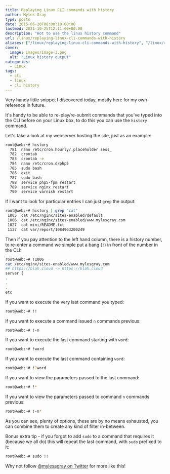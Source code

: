 ```yaml
---
title: Replaying Linux CLI commands with history
author: Myles Gray
type: posts
date: 2015-06-20T08:00:18+00:00
lastmod: 2021-10-25T12:11:00+00:00
description: "Hot to use the linux history command"
url: /linux/replaying-linux-cli-commands-with-history
aliases: ["/linux/replaying-linux-cli-commands-with-history", "/linux/replaying-linux-cli-commands-with-history/amp", "/software/replaying-linux-cli-commands-with-history", "/software/replaying-linux-cli-commands-with-history/amp"]
cover:
  image: images/Image-3.png
  alt: "Linux history output"
categories:
  - Linux
tags:
  - cli
  - linux
  - cli history
---
```


Very handy little snippet I discovered today, mostly here for my own reference in future.

It's handy to be able to re-play/re-submit commands that you've typed into the CLI before on your Linux box, to do this you can use the `history` command.

Let's take a look at my webserver hosting the site, just as an example:

```sh
root@web:~# history
  781  nano /etc/cron.hourly/.placeholder sess_
  782  crontab
  783  crontab -e
  784  nano /etc/cron.d/php5
  785  sudo bash
  786  exit
  787  sudo bash
  788  service php5-fpm restart
  789  service nginx restart
  790  service varnish restart
```

If I want to look for particular entries I can just `grep` the output:

```sh
root@web:~# history | grep "cat"
 1005  cat /etc/nginx/sites-enabled/default
 1006  cat /etc/nginx/sites-enabled/www.mylesgray.com
 1027  cat mini/README.txt
 1137  cat var/report/1084963200249
```

Then if you pay attention to the left hand column, there is a history number, to re-enter a command we simple put a bang (`!`) in front of the number in the CLI:

```sh
root@web:~# !1006
cat /etc/nginx/sites-enabled/www.mylesgray.com
## https://blah.cloud -> https://blah.cloud
server {
.
.
.
etc
```

If you want to execute the very last command you typed:

```sh
root@web:~# !!
```

If you want to execute a command issued `n` commands previous:

```sh
root@web:~# !-n
```

If you want to execute the last command starting with `word`:

```sh
root@web:~# !word
```

If you want to execute the last command containing `word`:

```sh
root@web:~# !?word
```

If you want to view the parameters passed to the last command:

```sh
root@web:~# !*
```

If you want to view the parameters passed to command `n` commands previous:

```sh
root@web:~# !-n*
```

As you can see, plenty of options, these are by no means exhausted, you can combine them to create any kind of filter in-between.

Bonus extra tip - if you forgot to add `sudo` to a command that requires it (because we all do) this will repeat the last command, with `sudo` prefixed to it:

```sh
root@web:~# sudo !!
```

Why not follow [@mylesagray on Twitter][1] for more like this!

 [1]: https://twitter.com/mylesagray
